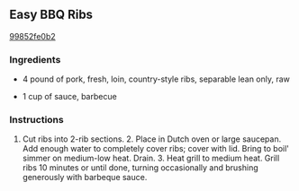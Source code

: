 ## Easy BBQ Ribs

[99852fe0b2](http://www.food.com/recipe/easy-bbq-ribs-378973)

### Ingredients

 - 4 pound of pork, fresh, loin, country-style ribs, separable lean only, raw

 - 1 cup of sauce, barbecue

### Instructions

1. Cut ribs into 2-rib sections. 2. Place in Dutch oven or large saucepan. Add enough water to completely cover ribs; cover with lid. Bring to boil' simmer on medium-low heat. Drain. 3. Heat grill to medium heat. Grill ribs 10 minutes or until done, turning occasionally and brushing generously with barbeque sauce.
